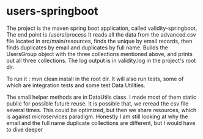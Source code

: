# users-springboot

The project is the maven spring boot application, called validity-springboot.
The end point is /users/process
It reads all the data from the advanced.csv file located in src/main/resources, finds the unique by email records, then finds duplicates by email and duplicates by full name.
Builds the UsersGroup object with the three collections mentioned above, and prints out all three collections.
The log output is in validity.log in the project's root dir.

To   run it : mvn clean install in the root dir. It will also run tests, some of which are integration tests and some test Data Utilities.

The small helper methods are in DataUtils class. I made most of them static public for possible future reuse.
It is possible that, we reread the csv file several times. This could be optimized, but then we share resources, which is against microservices paradigm.
Honestly I am still looking at why the email and the full name duplicate collections are different, but I would have to dive deeper 
